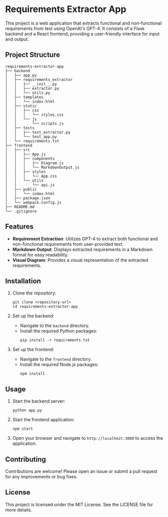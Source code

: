 # Requirements Extractor App

This project is a web application that extracts functional and non-functional requirements from text using OpenAI's GPT-4. It consists of a Flask backend and a React frontend, providing a user-friendly interface for input and output.

## Project Structure

```
requirements-extractor-app
├── backend
│   ├── app.py
│   ├── requirements_extractor
│   │   ├── __init__.py
│   │   ├── extractor.py
│   │   └── utils.py
│   ├── templates
│   │   └── index.html
│   ├── static
│   │   ├── css
│   │   │   └── styles.css
│   │   └── js
│   │       └── scripts.js
│   ├── tests
│   │   ├── test_extractor.py
│   │   └── test_app.py
│   └── requirements.txt
├── frontend
│   ├── src
│   │   ├── App.js
│   │   ├── components
│   │   │   ├── Diagram.js
│   │   │   └── MarkdownOutput.js
│   │   ├── styles
│   │   │   └── App.css
│   │   └── utils
│   │       └── api.js
│   ├── public
│   │   └── index.html
│   ├── package.json
│   └── webpack.config.js
├── README.md
└── .gitignore
```

## Features

- **Requirement Extraction**: Utilizes GPT-4 to extract both functional and non-functional requirements from user-provided text.
- **Markdown Output**: Displays extracted requirements in a Markdown format for easy readability.
- **Visual Diagram**: Provides a visual representation of the extracted requirements.

## Installation

1. Clone the repository:
   ```
   git clone <repository-url>
   cd requirements-extractor-app
   ```

2. Set up the backend:
   - Navigate to the `backend` directory.
   - Install the required Python packages:
     ```
     pip install -r requirements.txt
     ```

3. Set up the frontend:
   - Navigate to the `frontend` directory.
   - Install the required Node.js packages:
     ```
     npm install
     ```

## Usage

1. Start the backend server:
   ```
   python app.py
   ```

2. Start the frontend application:
   ```
   npm start
   ```

3. Open your browser and navigate to `http://localhost:3000` to access the application.

## Contributing

Contributions are welcome! Please open an issue or submit a pull request for any improvements or bug fixes.

## License

This project is licensed under the MIT License. See the LICENSE file for more details.